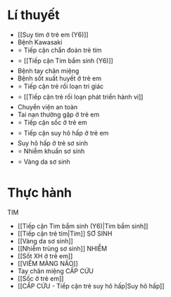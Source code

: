 # Lí thuyết
- [[Suy tim ở trẻ em (Y6)]]
- Bệnh Kawasaki
- ⭐ Tiếp cận chẩn đoán trẻ tím
- ⭐ [[Tiếp cận Tim bẩm sinh (Y6)]]
- Bệnh tay chân miệng
- Bệnh sốt xuất huyết ở trẻ em
- ⭐ Tiếp cận trẻ rối loạn tri giác
- ⭐ [[Tiếp cận trẻ rối loạn phát triển hành vi]]
- Chuyển viện an toàn
- Tai nạn thường gặp ở trẻ em
- ⭐ Tiếp cận sốc ở trẻ em
- ⭐ Tiếp cận suy hô hấp ở trẻ em
- Suy hô hấp ở trẻ sơ sinh
- ⭐ Nhiễm khuẩn sơ sinh
- ⭐ Vàng da sơ sinh

# Thực hành
TIM
- [[Tiếp cận Tim bẩm sinh (Y6)|Tim bẩm sinh]]
- [[Tiếp cận trẻ tím|Tím]]
SƠ SINH
- [[Vàng da sơ sinh]]
- [[Nhiễm trùng sơ sinh]]
NHIỄM
- [[Sốt XH ở trẻ em]]
- [[VIÊM MÀNG NÃO]]
- Tay chân miệng
CẤP CỨU
- [[Sốc ở trẻ em]]
- [[CẤP CỨU - Tiếp cận trẻ suy hô hấp|Suy hô hấp]]

